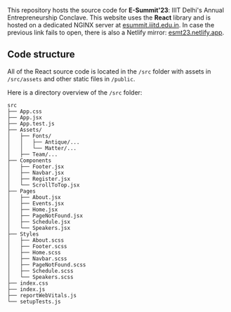 This repository hosts the source code for **E-Summit'23**: IIIT Delhi's Annual Entrepreneurship Conclave. This website uses the **React** library and is hosted on a dedicated NGINX server at [esummit.iiitd.edu.in](http://esummit.iiitd.edu.in). In case the previous link fails to open, there is also a Netlify mirror: [esmt23.netlify.app](http://esmt23.netlify.app).

## Code structure
All of the React source code is located in the `/src` folder with assets in `/src/assets` and other static files in `/public`.

Here is a directory overview of the `/src` folder:

```
src
├── App.css
├── App.jsx
├── App.test.js
├── Assets/
│   ├── Fonts/
│   │   ├── Antique/...
│   │   └── Matter/...
│   ├── Team/...
├── Components
│   ├── Footer.jsx
│   ├── Navbar.jsx
│   ├── Register.jsx
│   └── ScrollToTop.jsx
├── Pages
│   ├── About.jsx
│   ├── Events.jsx
│   ├── Home.jsx
│   ├── PageNotFound.jsx
│   ├── Schedule.jsx
│   └── Speakers.jsx
├── Styles
│   ├── About.scss
│   ├── Footer.scss
│   ├── Home.scss
│   ├── Navbar.scss
│   ├── PageNotFound.scss
│   ├── Schedule.scss
│   └── Speakers.scss
├── index.css
├── index.js
├── reportWebVitals.js
└── setupTests.js
```